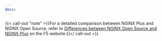 ```yaml
---
docs:
---
```


{{< call-out "note" >}}For a detailed comparison between NGINX Plus and NGINX Open Source, refer to [Differences between NGINX Open Source and NGINX Plus](https://www.f5.com/products/get-f5/nginx-open-source-vs-nginx-one-differences-in-features) on the F5 website.{{</ call-out >}}